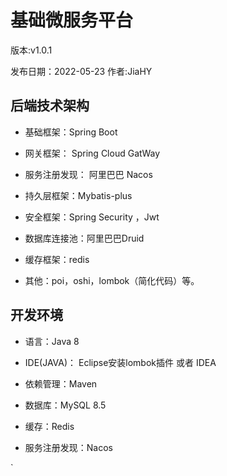 基础微服务平台
===============
版本:v1.0.1

发布日期：2022-05-23 作者:JiaHY


## 后端技术架构
- 基础框架：Spring Boot 

- 网关框架： Spring Cloud GatWay

- 服务注册发现： 阿里巴巴 Nacos

- 持久层框架：Mybatis-plus 

- 安全框架：Spring Security ，Jwt 

- 数据库连接池：阿里巴巴Druid 

- 缓存框架：redis

- 其他：poi，oshi，lombok（简化代码）等。

## 开发环境

- 语言：Java 8

- IDE(JAVA)： Eclipse安装lombok插件 或者 IDEA

- 依赖管理：Maven

- 数据库：MySQL 8.5

- 缓存：Redis
  
- 服务注册发现：Nacos

                                    

`